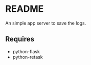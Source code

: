 README
=======

An simple app server to save the logs.

Requires
--------

* python-flask
* python-retask
